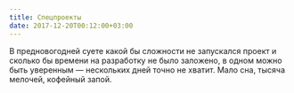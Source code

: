 ```yaml
---
title: Спецпроекты
date: 2017-12-20T00:12:00+03:00
---
```


В предновогодней суете какой бы сложности не запускался проект и сколько бы времени на разработку не было заложено, в одном можно быть уверенным — нескольких дней точно не хватит. Мало сна, тысяча мелочей, кофейный запой.
